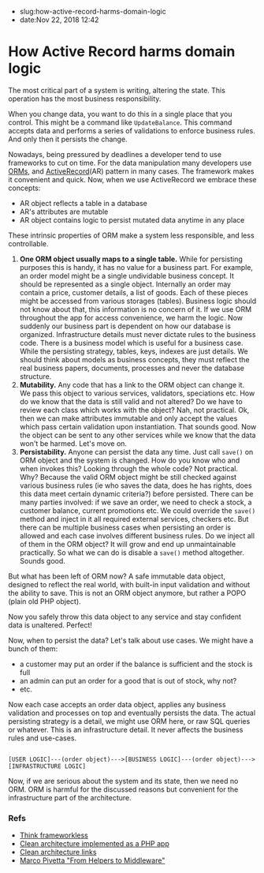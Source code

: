 - slug:how-active-record-harms-domain-logic
- date:Nov 22, 2018 12:42

# How Active Record harms domain logic
The most critical part of a system is writing, altering the state. This operation has the most business responsibility.

When you change data, you want to do this in a single place that you control. This might be a command like `UpdateBalance`. This command accepts data and performs a series of validations to enforce business rules. And only then it persists the change.

Nowadays, being pressured by deadlines a developer tend to use frameworks to cut on time. For the data manipulation many developers use [ORMs](https://en.wikipedia.org/wiki/Object-relational_mapping), and [ActiveRecord](https://en.wikipedia.org/wiki/Active_record_pattern)(AR) pattern in many cases. The framework makes it convenient and quick. Now, when we use ActiveRecord we embrace these concepts:

- AR object reflects a table in a database
- AR's attributes are mutable
- AR object contains logic to persist mutated data anytime in any place

These intrinsic properties of ORM make a system less responsible, and less controllable.

1. **One ORM object usually maps to a single table.** While for persisting purposes this is handy, it has no value for a business part. For example, an order model might be a single undividable business concept. It should be represented as a single object. Internally an order may contain a price, customer details, a list of goods. Each of these pieces might be accessed from various storages (tables). Business logic should not know about that, this information is no concern of it. If we use ORM throughout the app for access convenience, we harm the logic. Now suddenly our business part is dependent on how our database is organized. Infrastructure details must never dictate rules to the business code.  There is a business model which is useful for a business case. While the persisting strategy, tables, keys, indexes are just details. We should think about models as business concepts, they must reflect the real business papers, documents, processes and never the database structure.
2. **Mutability.** Any code that has a link to the ORM object can change it. We pass this object to various services, validators, speciations etc. How do we know that the data is still valid and not altered? Do we have to review each class which works with the object? Nah, not practical. Ok, then we can make attributes immutable and only accept the values which pass certain validation upon instantiation. That sounds good. Now the object can be sent to any other services while we know that the data won't be harmed. Let's move on.
3. **Persistability.** Anyone can persist the data any time. Just call `save()` on ORM object and the system is changed. How do you know who and when invokes this? Looking through the whole code? Not practical. Why? Because the valid ORM object might be still checked against various business rules (ie who saves the data, does he has rights, does this data meet certain dynamic criteria?) before persisted. There can be many parties involved:  if we save an order, we need to check a stock, a customer balance, current promotions etc. We could override the `save()` method and inject in it all required external services, checkers etc. But there can be multiple business cases when persisting an order is allowed and each case involves different business rules. Do we inject all of them in the ORM object? It will grow and end up unmaintainable practically. So what we can do is disable a `save()` method altogether. Sounds good.

But what has been left of ORM now? A safe immutable data object, designed to reflect the real world, with built-in input validation and without the ability to save. This is not an ORM object anymore, but rather a POPO (plain old PHP object).

Now you safely throw this data object to any service and stay confident data is unaltered. Perfect!

Now, when to persist the data? Let's talk about use cases. We might have a bunch of them:

- a customer may put an order if the balance is sufficient and the stock is full
- an admin can put an order for a good that is out of stock, why not?
- etc.

Now each case accepts an order data object, applies any business validation and processes on top and eventually persists the data. The actual persisting strategy is a detail, we might use ORM here, or raw SQL queries or whatever. This is an infrastructure detail. It never affects the business rules and use-cases.

```

[USER LOGIC]---(order object)--->[BUSINESS LOGIC]---(order object)--->[INFRASTRUCTURE LOGIC]

```

Now, if we are serious about the system and its state, then we need no ORM. ORM is harmful for the discussed reasons but convenient for the infrastructure part of the architecture.

### Refs

- [Think frameworkless](https://lessthan12ms.com/think-frameworkless/)
- [Clean architecture implemented as a PHP app](https://lessthan12ms.com/clean-architecture-implemented-as-a-php-app/)
- [Clean architecture links](https://lessthan12ms.com/clean-architecture-links/)
- [Marco Pivetta "From Helpers to Middleware"](https://www.youtube.com/watch?v=v1I57-_Rsv0&feature=youtu.be)

